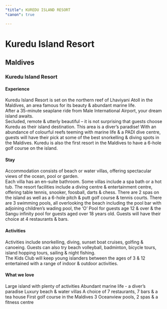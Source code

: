 ```yaml
---
"title": KUREDU ISLAND RESORT
"canon": true

---
```


# Kuredu Island Resort
## Maldives
### Kuredu Island Resort

#### Experience
Kuredu Island Resort is set on the northern reef of Lhaviyani Atoll in the Maldives, an area famous for its beauty &amp; abundant marine life.  
After a 35-minute seaplane ride from Male International Airport, your dream island awaits.  
Secluded, remote &amp; utterly beautiful – it is not surprising that guests choose Kuredu as their island destination.
This area is a diver’s paradise!  With an abundance of colourful reefs teeming with marine life &amp; a PADI dive centre, guests will have their pick at some of the best snorkelling &amp; diving spots in the Maldives.
Kuredu is also the first resort in the Maldives to have a 6-hole golf course on the island.

#### Stay
Accommodation consists of beach or water villas, offering spectacular views of the ocean, pool or garden.  
Each villa has an en-suite bathroom.  Some villas include a spa bath or a hot tub.
The resort facilities include a diving centre &amp; entertainment centre, offering table tennis, snooker, foosball, darts &amp; chess.  There are 2 spas on the island as well as a 6-hole pitch &amp; putt golf course &amp; tennis courts.
There are 3 swimming pools, all overlooking the beach including the pool bar with adjoining children’s wading pool, the ‘O’ Pool for guests age 12 &amp; over &amp; the Sangu infinity pool for guests aged over 18 years old.
Guests will have their choice at 4 restaurants &amp; bars.

#### Activities
Activities include snorkelling, diving, sunset boat cruises, golfing &amp; canoeing.  Guests can also try beach volleyball, badminton, bicycle tours, island hopping tours, sailing &amp; night fishing.  
The Kids Club will keep young islanders between the ages of 3 &amp; 12 entertained with a range of indoor &amp; outdoor activities.


#### What we love
Large island with plenty of activities
Abundant marine life - a diver’s paradise 
Luxury beach &amp; water villas
A choice of 7 restaurants, 7 bars &amp; a tea house
First golf course in the Maldives
3 Oceanview pools, 2 spas &amp; a fitness centre